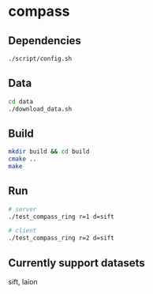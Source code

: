 # compass



## Dependencies

```bash
./script/config.sh
```

## Data

```bash
cd data 
./download_data.sh
```

## Build


```bash
mkdir build && cd build
cmake ..
make
```


## Run 

```bash
# server
./test_compass_ring r=1 d=sift

# client
./test_compass_ring r=2 d=sift
```

## Currently support datasets
sift, laion